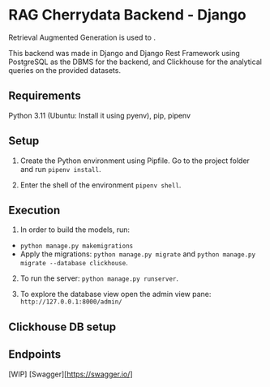 # RAG Cherrydata Backend - Django

Retrieval Augmented Generation is used to .

This backend was made in Django and Django Rest Framework using PostgreSQL as the DBMS for the backend, and Clickhouse for the analytical queries on the provided datasets.

## Requirements
Python 3.11 (Ubuntu: Install it using pyenv), pip, pipenv

## Setup
1. Create the Python environment using Pipfile. Go to the project folder and run `pipenv install`.

2. Enter the shell of the environment `pipenv shell`.

## Execution

1. In order to build the models, run:
* `python manage.py makemigrations`
* Apply the migrations: `python manage.py migrate` and `python manage.py migrate --database clickhouse`.

2. To run the server: `python manage.py runserver`.

3. To explore the database view open the admin view pane: `http://127.0.0.1:8000/admin/`

## Clickhouse DB setup

## Endpoints
[WIP] [Swagger][https://swagger.io/] 